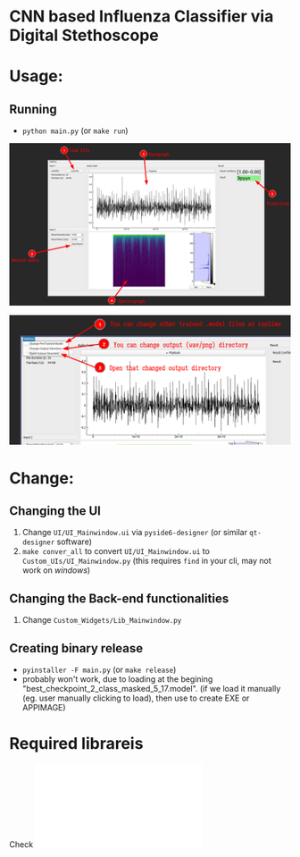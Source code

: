 # CNN based Influenza Classifier via Digital Stethoscope


# Usage:

## Running
- `python main.py` (or `make run`)

![Layout](./Media/Software-Layout.png)

![Options](./Media/Software-Options.png)

# Change:

## Changing the UI
1. Change `UI/UI_Mainwindow.ui` via `pyside6-designer` (or similar `qt-designer` software)
2. `make conver_all` to convert `UI/UI_Mainwindow.ui` to `Custom_UIs/UI_Mainwindow.py` (this requires `find` in your cli, may not work on _windows_)

## Changing the Back-end functionalities
1. Change `Custom_Widgets/Lib_Mainwindow.py`

## Creating binary release
- `pyinstaller -F main.py` (or `make release`)
- probably won't work, due to loading at the begining "best_checkpoint_2_class_masked_5_17.model".
  (if we load it manually (eg. user manually clicking to load), then use to create EXE or APPIMAGE)


# Required librareis

Check
![requirement](./requirements.txt)
